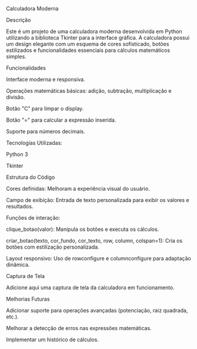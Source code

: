 Calculadora Moderna

Descrição

Este é um projeto de uma calculadora moderna desenvolvida em Python utilizando a biblioteca Tkinter para a interface gráfica. A calculadora possui um design elegante com um esquema de cores sofisticado, botões estilizados e funcionalidades essenciais para cálculos matemáticos simples.

Funcionalidades

Interface moderna e responsiva.

Operações matemáticas básicas: adição, subtração, multiplicação e divisão.

Botão "C" para limpar o display.

Botão "=" para calcular a expressão inserida.

Suporte para números decimais.

Tecnologias Utilizadas:

Python 3

Tkinter

Estrutura do Código

Cores definidas: Melhoram a experiência visual do usuário.

Campo de exibição: Entrada de texto personalizada para exibir os valores e resultados.

Funções de interação:

clique_botao(valor): Manipula os botões e executa os cálculos.

criar_botao(texto, cor_fundo, cor_texto, row, column, colspan=1): Cria os botões com estilização personalizada.

Layout responsivo: Uso de rowconfigure e columnconfigure para adaptação dinâmica.

Captura de Tela

Adicione aqui uma captura de tela da calculadora em funcionamento.

Melhorias Futuras

Adicionar suporte para operações avançadas (potenciação, raiz quadrada, etc.).

Melhorar a detecção de erros nas expressões matemáticas.

Implementar um histórico de cálculos.
